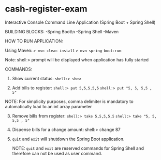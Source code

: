 # cash-register-exam
Interactive Console Command Line Application (Spring Boot + Spring Shell)

BUILDING BLOCKS:
-Spring Boot\n
-Spring Shell
-Maven

HOW TO RUN APPLICATION:

Using Maven:
   `> mvn clean install`
   `> mvn spring-boot:run`
   
Note: shell:> prompt will be displayed when application has fully started

COMMANDS:

1. Show current status:
  `shell:> show`
  
2. Add bills to register:
   `shell:> put 5,5,5,5,5`
   `shell:> put "5, 5, 5,5 , 5"`

NOTE: For simplicity purposes, comma delimiter is mandatory to automatically load to an int array parameter

3. Remove bills from register:
    `shell:> take 5,5,5,5,5`
    `shell:> take "5, 5, 5,5 , 5"`
    
4. Dispense bills for a change amount:
    shell:> change 87
    
5. `quit` and `exit` will shutdown the Spring Boot application.
    
    NOTE: `quit` and `exit` are reserved commands for Spring Shell and therefore can not be used as user command.
